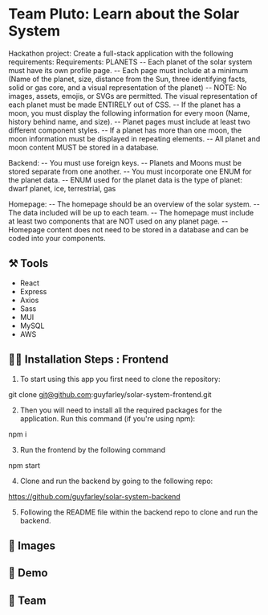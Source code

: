 # Team Pluto: Learn about the Solar System

Hackathon project: Create a full-stack application with the following requirements:
Requirements:
PLANETS
-- Each planet of the solar system must have its own profile page.
-- Each page must include at a minimum (Name of the planet, size, distance from the Sun, three identifying facts, solid or gas core, and a visual representation of the planet)
-- NOTE: No images, assets, emojis, or SVGs are permitted. The visual representation of each planet must be made ENTIRELY out of CSS.
-- If the planet has a moon, you must display the following information for every moon (Name, history behind name, and size).
-- Planet pages must include at least two different component styles.
-- If a planet has more than one moon, the moon information must be displayed in repeating elements.
-- All planet and moon content MUST be stored in a database.

Backend:
-- You must use foreign keys.
-- Planets and Moons must be stored separate from one another.
-- You must incorporate one ENUM for the planet data.
-- ENUM used for the planet data is the type of planet: dwarf planet, ice, terrestrial, gas

Homepage:
-- The homepage should be an overview of the solar system.
-- The data included will be up to each team.
-- The homepage must include at least two components that are NOT used on any planet page.
-- Homepage content does not need to be stored in a database and can be coded into your components.


## ⚒️ Tools

<ul>
<li>React</li>
<li>Express</li>
<li>Axios</li>
<li>Sass</li>
<li>MUI</li>
<li>MySQL</li>
<li>AWS</li>
</ul>

## 👩‍💻 Installation Steps : Frontend

1. To start using this app you first need to clone the repository:

git clone git@github.com:guyfarley/solar-system-frontend.git

2. Then you will need to install all the required packages for the application. Run this command (if you're using npm):

npm i

3. Run the frontend by the following command

npm start

4. Clone and run the backend by going to the following repo:

https://github.com/guyfarley/solar-system-backend

5.  Following the README file within the backend repo to clone and run the backend.

## 📸 Images

## 🎥 Demo

## 🚀 Team